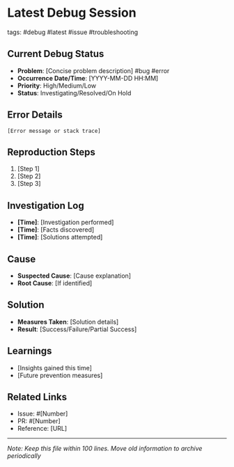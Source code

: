 # Latest Debug Session
tags: #debug #latest #issue #troubleshooting

## Current Debug Status
- **Problem**: [Concise problem description] #bug #error
- **Occurrence Date/Time**: [YYYY-MM-DD HH:MM]
- **Priority**: High/Medium/Low
- **Status**: Investigating/Resolved/On Hold

## Error Details
```
[Error message or stack trace]
```

## Reproduction Steps
1. [Step 1]
2. [Step 2]
3. [Step 3]

## Investigation Log
- **[Time]**: [Investigation performed]
- **[Time]**: [Facts discovered]
- **[Time]**: [Solutions attempted]

## Cause
- **Suspected Cause**: [Cause explanation]
- **Root Cause**: [If identified]

## Solution
- **Measures Taken**: [Solution details]
- **Result**: [Success/Failure/Partial Success]

## Learnings
- [Insights gained this time]
- [Future prevention measures]

## Related Links
- Issue: #[Number]
- PR: #[Number]
- Reference: [URL]

---
*Note: Keep this file within 100 lines. Move old information to archive periodically*
